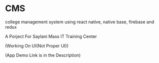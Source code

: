 # CMS
 college management system using react native, native base, firebase and redux
 
 A Porject For Saylani Mass IT Training Center
 
 (Working On UI(Not Proper UI))
 

(App Demo Link is in the Description)
